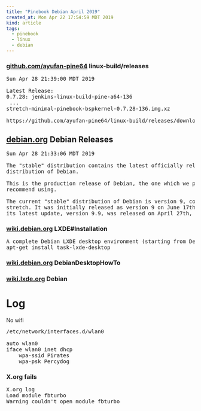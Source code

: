 ```yaml
---
title: "Pinebook Debian April 2019"
created_at: Mon Apr 22 17:54:59 MDT 2019
kind: article
tags:
  - pinebook
  - linux
  - debian
---
```


<h3>
  <a href="https://github.com/ayufan-pine64/linux-build/releases" target="_blank">github.com/ayufan-pine64</a>
  linux-build/releases
</h3>

<pre>
Sun Apr 28 21:39:00 MDT 2019

Latest Release:
0.7.28: jenkins-linux-build-pine-a64-136
 ...
stretch-minimal-pinebook-bspkernel-0.7.28-136.img.xz

https://github.com/ayufan-pine64/linux-build/releases/download/0.7.28/stretch-minimal-pinebook-bspkernel-0.7.28-136.img.xz
</pre>

<h2>
  <a href="https://www.debian.org/releases/" target="_blank">debian.org</a>
  Debian Releases
</h2>

<pre>
Sun Apr 28 21:33:06 MDT 2019

The "stable" distribution contains the latest officially released
distribution of Debian.

This is the production release of Debian, the one which we primarily
recommend using.

The current "stable" distribution of Debian is version 9, codenamed
stretch. It was initially released as version 9 on June 17th, 2017 and
its latest update, version 9.9, was released on April 27th, 2019.
</pre>

<h3>
  <a href="https://wiki.debian.org/LXDE#Installation" target="_blank">wiki.debian.org</a>
  LXDE#Installation
</h3>

<pre>
A complete Debian LXDE desktop environment (starting from Debian 7.0 "Wheezy"):
apt-get install task-lxde-desktop
</pre>

<h3>
  <a href="https://wiki.debian.org/DebianDesktopHowTo" target="_blank">wiki.debian.org</a>
  DebianDesktopHowTo
</h3>

<h3>
  <a href="https://wiki.lxde.org/en/Debian" target="_blank">wiki.lxde.org</a>
  Debian
</h3>

<h1>Log</h1>

No wifi

<pre>
/etc/network/interfaces.d/wlan0

auto wlan0
iface wlan0 inet dhcp
	wpa-ssid Pirates
	wpa-psk Percydog
</pre>

<h3>X.org fails</h3>

<pre>
X.org log
Load module fbturbo
Warning couldn't open module fbturbo
</pre>

<!--
html boilerplate fragments
<a href="" target="_blank"></a>
<a name=""></a>
<img src="" width="400px">
<ul>
  <li></li>
  <li><a href="" target="_blank"></a></li>
</ul>
<pre>
</pre>
<p style="margin-bottom: 2em;"></p>
<hr style="border: 0; height: 3px; background: #333; background-image: linear-gradient(to right, #ccc, #333, #ccc);">
<pre><code>
</code></pre>
<math xmlns='http://www.w3.org/1998/Math/MathML' display='block'>
</math>
:-->
